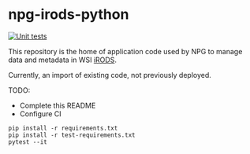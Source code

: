 # npg-irods-python

[![Unit tests](https://github.com/wtsi-npg/npg-irods-python/actions/workflows/ci.yml/badge.svg)](https://github.com/wtsi-npg/npg-irods-python/actions/workflows/ci.yml)

This repository is the home of application code used by NPG to manage data and 
metadata in WSI [iRODS](https://irods.org).

Currently, an import of existing code, not previously deployed.

TODO:

- Complete this README
- Configure CI


```commandline
pip install -r requirements.txt
pip install -r test-requirements.txt
pytest --it
```
